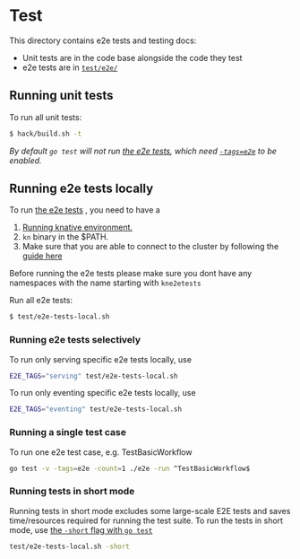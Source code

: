 # Test

This directory contains e2e tests and testing docs:

- Unit tests are in the code base alongside the code they test
- e2e tests are in [`test/e2e/`](./e2e)

## Running unit tests

To run all unit tests:

```bash
$ hack/build.sh -t
```

_By default `go test` will not run [the e2e tests](#running-e2e-tests-locally),
which need [`-tags=e2e`](#running-end-to-end-tests) to be enabled._

## Running e2e tests locally

To run [the e2e tests](./e2e) , you need to have a 

1. [Running knative environment.](./../DEVELOPMENT.md#create-a-cluster)
2. `kn` binary in the $PATH.
3. Make sure that you are able to connect to the cluster by following the [guide here](./../docs#connecting-to-your-cluster)

Before running the e2e tests please make sure you dont have any namespaces with the name starting with `kne2etests`

Run all e2e tests:

```bash
$ test/e2e-tests-local.sh
```

### Running e2e tests selectively

To run only serving specific e2e tests locally, use

```bash
E2E_TAGS="serving" test/e2e-tests-local.sh
```

To run only eventing specific e2e tests locally, use

```bash
E2E_TAGS="eventing" test/e2e-tests-local.sh
```

### Running a single test case

To run one e2e test case, e.g. TestBasicWorkflow

```bash
go test -v -tags=e2e -count=1 ./e2e -run ^TestBasicWorkflow$
```

### Running tests in short mode

Running tests in short mode excludes some large-scale E2E tests and saves
time/resources required for running the test suite. To run the tests in short
mode, use
[the `-short` flag with `go test`](https://golang.org/cmd/go/#hdr-Testing_flags)

```bash
test/e2e-tests-local.sh -short
```
